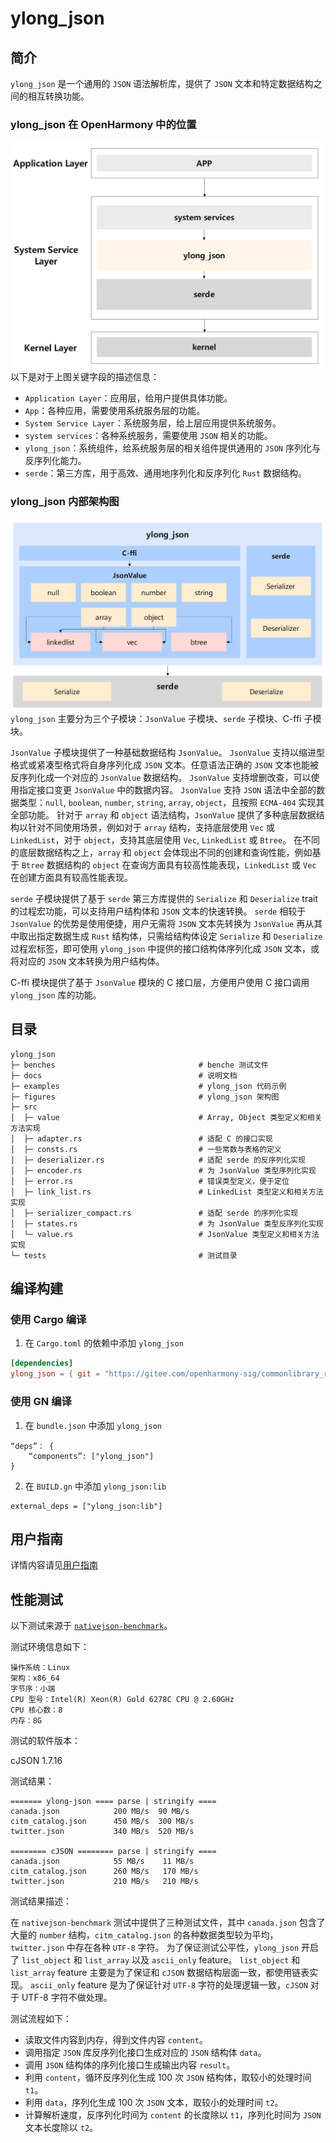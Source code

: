 # ylong_json

## 简介
`ylong_json` 是一个通用的 `JSON` 语法解析库，提供了 `JSON` 文本和特定数据结构之间的相互转换功能。

### ylong_json 在 OpenHarmony 中的位置
![structure](./figures/ylong_json_oh_relate.png)
以下是对于上图关键字段的描述信息：
- `Application Layer`：应用层，给用户提供具体功能。
- `App`：各种应用，需要使用系统服务层的功能。
- `System Service Layer`：系统服务层，给上层应用提供系统服务。
- `system services`：各种系统服务，需要使用 `JSON` 相关的功能。 
- `ylong_json`：系统组件，给系统服务层的相关组件提供通用的 `JSON` 序列化与反序列化能力。
- `serde`：第三方库，用于高效、通用地序列化和反序列化 `Rust` 数据结构。

### ylong_json 内部架构图
![structure](./figures/ylong_json_inner_structure.png)
`ylong_json` 主要分为三个子模块：`JsonValue` 子模块、`serde` 子模块、C-ffi 子模块。

`JsonValue` 子模块提供了一种基础数据结构 `JsonValue`。
`JsonValue` 支持以缩进型格式或紧凑型格式将自身序列化成 `JSON` 文本。任意语法正确的 `JSON` 文本也能被反序列化成一个对应的 `JsonValue` 数据结构。
`JsonValue` 支持增删改查，可以使用指定接口变更 `JsonValue` 中的数据内容。
`JsonValue` 支持 `JSON` 语法中全部的数据类型：`null`, `boolean`, `number`, `string`, `array`, `object`，且按照 `ECMA-404` 实现其全部功能。
针对于 `array` 和 `object` 语法结构，`JsonValue` 提供了多种底层数据结构以针对不同使用场景，例如对于 `array` 结构，支持底层使用 `Vec` 或 `LinkedList`，对于 `object`，支持其底层使用 `Vec`, `LinkedList` 或 `Btree`。
在不同的底层数据结构之上，`array` 和 `object` 会体现出不同的创建和查询性能，例如基于 `Btree` 数据结构的 `object` 在查询方面具有较高性能表现，`LinkedList` 或 `Vec` 在创建方面具有较高性能表现。

`serde` 子模块提供了基于 `serde` 第三方库提供的 `Serialize` 和 `Deserialize` trait 的过程宏功能，可以支持用户结构体和 `JSON` 文本的快速转换。
`serde` 相较于 `JsonValue` 的优势是使用便捷，用户无需将 `JSON` 文本先转换为 `JsonValue` 再从其中取出指定数据生成 `Rust` 结构体，只需给结构体设定 `Serialize` 和 `Deserialize` 过程宏标签，即可使用 `ylong_json` 中提供的接口结构体序列化成 `JSON` 文本，或将对应的 `JSON` 文本转换为用户结构体。

C-ffi 模块提供了基于 `JsonValue` 模块的 C 接口层，方便用户使用 C 接口调用 `ylong_json` 库的功能。

## 目录
```
ylong_json
├─ benches                                # benche 测试文件
├─ docs                                   # 说明文档
├─ examples                               # ylong_json 代码示例
├─ figures                                # ylong_json 架构图
├─ src
│  ├─ value                               # Array, Object 类型定义和相关方法实现
│  ├─ adapter.rs                          # 适配 C 的接口实现
│  ├─ consts.rs                           # 一些常数与表格的定义
│  ├─ deserializer.rs                     # 适配 serde 的反序列化实现
│  ├─ encoder.rs                          # 为 JsonValue 类型序列化实现
│  ├─ error.rs                            # 错误类型定义，便于定位
│  ├─ link_list.rs                        # LinkedList 类型定义和相关方法实现
│  ├─ serializer_compact.rs               # 适配 serde 的序列化实现
│  ├─ states.rs                           # 为 JsonValue 类型反序列化实现
│  └─ value.rs                            # JsonValue 类型定义和相关方法实现
└─ tests                                  # 测试目录
```

## 编译构建

### 使用 Cargo 编译 
1. 在 `Cargo.toml` 的依赖中添加 `ylong_json`
```toml
[dependencies]
ylong_json = { git = "https://gitee.com/openharmony-sig/commonlibrary_rust_ylong_json.git" }
```

### 使用 GN 编译
1. 在 `bundle.json` 中添加 `ylong_json`
```gn 
“deps”： {
    “components”: ["ylong_json"]
}
```

2. 在 `BUILD.gn` 中添加 `ylong_json:lib`
```gn 
external_deps = ["ylong_json:lib"]
```

## 用户指南
详情内容请见[用户指南](./docs/user_guide_zh.md)

## 性能测试

以下测试来源于 [`nativejson-benchmark`](https://www.github.com/miloyip/nativejson-benchmark)。

测试环境信息如下：
```
操作系统：Linux
架构：x86_64
字节序：小端
CPU 型号：Intel(R) Xeon(R) Gold 6278C CPU @ 2.60GHz
CPU 核心数：8
内存：8G
```

测试的软件版本： 

cJSON 1.7.16

测试结果：
```
======= ylong-json ==== parse | stringify ====
canada.json            200 MB/s  90 MB/s 
citm_catalog.json      450 MB/s  300 MB/s 
twitter.json           340 MB/s  520 MB/s

======== cJSON ======== parse | stringify ====
canada.json            55 MB/s    11 MB/s 
citm_catalog.json      260 MB/s   170 MB/s 
twitter.json           210 MB/s   210 MB/s
```

测试结果描述：

在 `nativejson-benchmark` 测试中提供了三种测试文件，其中 `canada.json` 包含了大量的 `number` 结构，`citm_catalog.json` 的各种数据类型较为平均，`twitter.json` 中存在各种 `UTF-8` 字符。
为了保证测试公平性，`ylong_json` 开启了 `list_object` 和 `list_array` 以及 `ascii_only` feature。
`list_object` 和 `list_array` feature 主要是为了保证和 `cJSON` 数据结构层面一致，都使用链表实现。
`ascii_only` feature 是为了保证针对 `UTF-8` 字符的处理逻辑一致，`cJSON` 对于 UTF-8 字符不做处理。

测试流程如下：
 - 读取文件内容到内存，得到文件内容 `content`。
 - 调用指定 `JSON` 库反序列化接口生成对应的 `JSON` 结构体 `data`。
 - 调用 `JSON` 结构体的序列化接口生成输出内容 `result`。
 - 利用 `content`，循环反序列化生成 100 次 `JSON` 结构体，取较小的处理时间 `t1`。
 - 利用 `data`，序列化生成 100 次 `JSON` 文本，取较小的处理时间 `t2`。
 - 计算解析速度，反序列化时间为 `content` 的长度除以 `t1`，序列化时间为 `JSON` 文本长度除以 `t2`。